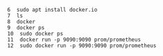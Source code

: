     6  sudo apt install docker.io
    7  ls
    8  docker
    9  docker ps
    10  sudo docker ps
    11  docker run -p 9090:9090 prom/prometheus
    12  sudo docker run -p 9090:9090 prom/prometheus
